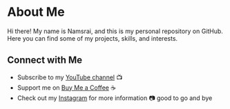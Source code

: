 
# About Me

Hi there! My name is Namsrai, and this is my personal repository on GitHub. Here you can find some of my projects, skills, and interests.

## Connect with Me
- Subscribe to my [YouTube channel](https://www.youtube.com/channel/namsraikh?sub_confirmation=1) :tv:
- Support me on [Buy Me a Coffee](https://www.buymeacoffee.com/dokind) :coffee:
- Check out my [Instagram](https://www.instagram.com/namsrai.kh) for more information :camera:
good to go and bye
